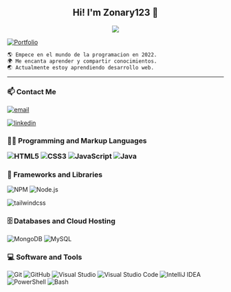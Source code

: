 <h2 align = 'center'>Hi! I'm Zonary123 👋</h3>

<p align="center">
  <img src="https://readme-typing-svg.herokuapp.com/?size=24&center=true&vCenter=true&width=500&lines=Welcome+to+my+profile!" />
</p>

<a href="https://zonary123.github.io/">![Portfolio](https://img.shields.io/badge/Portfolio-%23000000.svg?style=for-the-badge&logo=firefox&logoColor=#FF7139)
</a>

  ```diff
  🌎 Empece en el mundo de la programacion en 2022.
  🌍 Me encanta aprender y compartir conocimientos.
  🌏 Actualmente estoy aprendiendo desarrollo web.
  ```

<!-- <hr>

### Stats

<div align="center">

![Snowflake107](https://github-readme-stats.vercel.app/api?username=zonary123&show_icons=true&theme=tokyonight&hide=["issues"])

![Snowflake107](https://github-readme-stats.vercel.app/api/top-langs?username=zonary123&show_icons=true&theme=tokyonight&layout=compact)
</div>
-->
<hr> 


<h3>📫 Contact Me</h3>

<a href="mailto:carlosvarasalonso10@gmail.com" alt="carlosvarasalonso10@gmail.com"> ![email](https://img.shields.io/badge/Email-D14836?style=for-the-badge&logo=gmail&logoColor=white) </a>

<a href="https://www.linkedin.com/in/carlos-varas-alonso-7324a72b2/">![linkedin](https://img.shields.io/badge/LinkedIn-0077B5?style=for-the-badge&logo=linkedin&logoColor=white)
</a>

<h3>👨‍💻 Programming and Markup Languages</h3</h3>

![HTML5](https://img.shields.io/badge/html5-%23E34F26.svg?style=for-the-badge&logo=html5&logoColor=white)
![CSS3](https://img.shields.io/badge/css3-%231572B6.svg?style=for-the-badge&logo=css3&logoColor=white)
![JavaScript](https://img.shields.io/badge/javascript-%23323330.svg?style=for-the-badge&logo=javascript&logoColor=%23F7DF1E)
![Java](https://img.shields.io/badge/Java-%23ED8B00.svg?style=for-the-badge&logo=java&logoColor=white)


<h3>🧰 Frameworks and Libraries</h3>

![NPM](https://img.shields.io/badge/NPM-%23CB3837.svg?style=for-the-badge&logo=npm&logoColor=white)
![Node.js](https://img.shields.io/badge/Node.js-%2343853D.svg?style=for-the-badge&logo=node.js&logoColor=white)

![tailwindcss](https://img.shields.io/badge/tailwindcss-%2338B2AC.svg?style=for-the-badge&logo=tailwind-css&logoColor=white)


<h3>🗄 Databases and Cloud Hosting</h3>

![MongoDB](https://img.shields.io/badge/MongoDB-%234ea94b.svg?style=for-the-badge&logo=mongodb&logoColor=white)
![MySQL](https://img.shields.io/badge/mysql-%2300f.svg?style=for-the-badge&logo=mysql&logoColor=white&color=blue)

<h3>💻 Software and Tools</h3>

![Git](https://img.shields.io/badge/git-%23F05033.svg?style=for-the-badge&logo=git&logoColor=white)
![GitHub](https://img.shields.io/badge/github-%23121011.svg?style=for-the-badge&logo=github&logoColor=white)
![Visual Studio](https://img.shields.io/badge/Visual%20Studio-5C2D91.svg?style=for-the-badge&logo=visual-studio&logoColor=white)
![Visual Studio Code](https://img.shields.io/badge/Visual%20Studio%20Code-0078d7.svg?style=for-the-badge&logo=visual-studio-code&logoColor=white)
![IntelliJ IDEA](https://img.shields.io/badge/IntelliJIDEA-000000.svg?style=for-the-badge&logo=intellij-idea&logoColor=white)
![PowerShell](https://img.shields.io/badge/PowerShell-5391FE?style=for-the-badge&logo=powershell&logoColor=white)
![Bash](https://img.shields.io/badge/Bash-4EAA25?style=for-the-badge&logo=gnu-bash&logoColor=white)

</section>
